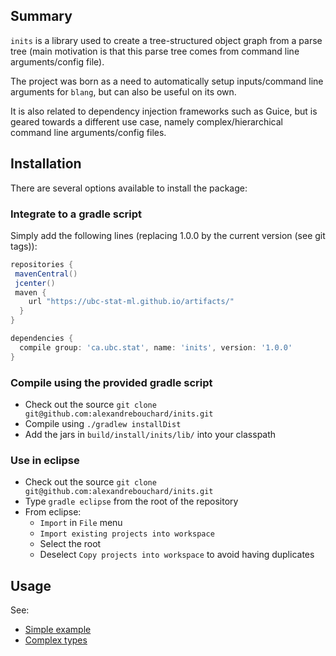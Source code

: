 Summary
-------

<!-- [![Build Status](https://travis-ci.org/alexandrebouchard/inits.png?branch=master)](https://travis-ci.org/alexandrebouchard/inits) -->

``inits`` is a library used to create a tree-structured object graph from a parse tree (main motivation is that this parse tree comes from command line arguments/config file).

The project was born as a need to automatically setup inputs/command line arguments for ``blang``, but can also be useful on its own. 

It is also related to dependency injection frameworks such as Guice, but is geared towards a different use case, namely complex/hierarchical command line arguments/config files.


Installation
------------


There are several options available to install the package:

### Integrate to a gradle script

Simply add the following lines (replacing 1.0.0 by the current version (see git tags)):

```groovy
repositories {
 mavenCentral()
 jcenter()
 maven {
    url "https://ubc-stat-ml.github.io/artifacts/"
  }
}

dependencies {
  compile group: 'ca.ubc.stat', name: 'inits', version: '1.0.0'
}
```

### Compile using the provided gradle script

- Check out the source ``git clone git@github.com:alexandrebouchard/inits.git``
- Compile using ``./gradlew installDist``
- Add the jars in ``build/install/inits/lib/`` into your classpath

### Use in eclipse

- Check out the source ``git clone git@github.com:alexandrebouchard/inits.git``
- Type ``gradle eclipse`` from the root of the repository
- From eclipse:
  - ``Import`` in ``File`` menu
  - ``Import existing projects into workspace``
  - Select the root
  - Deselect ``Copy projects into workspace`` to avoid having duplicates


Usage
-----

See:

- [Simple example](https://github.com/UBC-Stat-ML/inits/blob/master/src/test/java/blang/input/BasicExample.xtend)
- [Complex types](https://github.com/UBC-Stat-ML/inits/blob/master/src/test/java/blang/input/ComplexTypesExample.xtend)
